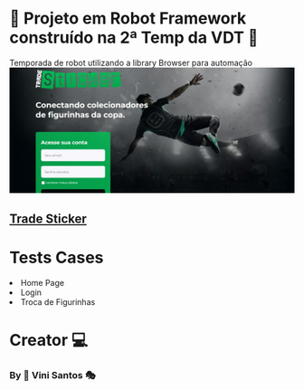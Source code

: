 # :robot: Projeto em Robot Framework construído na 2ª Temp da VDT :robot:

<p> Temporada de robot utilizando a library Browser para automação

<br>

<img src="img/trade-sticker-home.png" alt="Home">

## <a href="https://trade-sticker-dev.vercel.app/" target="_blank">Trade Sticker</a>

# Tests Cases

<li> Home Page
<li> Login
<li> Troca de Figurinhas

# Creator :computer:

### By :ninja: Vini Santos :performing_arts: